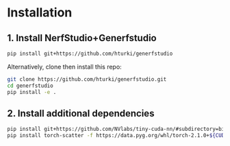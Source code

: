# Installation

## 1. Install NerfStudio+Generfstudio

```bash
pip install git+https://github.com/hturki/generfstudio
```

Alternatively, clone then install this repo:
```bash
git clone https://github.com/hturki/generfstudio.git
cd generfstudio
pip install -e .
```

## 2. Install additional dependencies

```bash
pip install git+https://github.com/NVlabs/tiny-cuda-nn/#subdirectory=bindings/torch
pip install torch-scatter -f https://data.pyg.org/whl/torch-2.1.0+${CUDA}.html
```